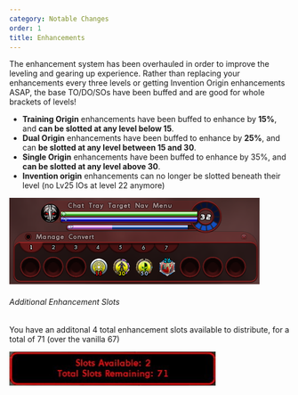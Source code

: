 ```yaml
---
category: Notable Changes
order: 1
title: Enhancements
---
```

The enhancement system has been overhauled in order to improve the leveling and gearing up experience. Rather than replacing your enhancements every three levels or getting Invention Origin enhancements ASAP, the base TO/DO/SOs have been buffed and are good for whole brackets of levels!

* **Training Origin** enhancements have been buffed to enhance by **15%**, and **can be slotted at any level below 15**.
* **Dual Origin** enhancements have been buffed to enhance by **25%**, and can **be slotted at any level between 15 and 30**.
* **Single Origin** enhancements have been buffed to enhance by 35%, and **can be slotted at any level above 30**.
* **Invention origin** enhancements can no longer be slotted beneath their level (no Lv25 IOs at level 22 anymore)

![](/img/uploads/coxg_gedwrslo2g.png)

###### Additional Enhancement Slots

You have an additonal 4 total enhancement slots available to distribute, for a total of 71 (over the vanilla 67)

![](/img/uploads/totalslots.jpg)